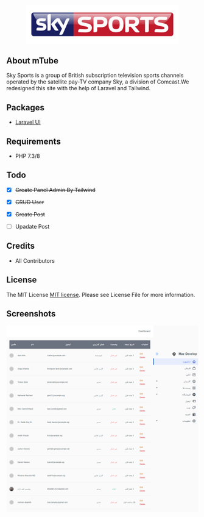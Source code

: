 <p align="center">
<img src="./art/sky-sports.png" width="400">
</p>

## About mTube
Sky Sports is a group of British subscription television sports channels operated by the satellite pay-TV company Sky, a division of Comcast.We redesigned this site with the help of Laravel and Tailwind.

## Packages
- [Laravel UI](https://github.com/laravel/ui)

## Requirements
- PHP 7.3/8



## Todo
- [x] ~~Create Panel Admin By Tailwind~~
- [x] ~~CRUD User~~
- [x] ~~Create Post~~
- [ ] Upadate Post


## Credits
- All Contributors

## License
The MIT License [MIT license](https://opensource.org/licenses/MIT). Please see License File for more information.

## Screenshots
![screenshot 1](art/admin-panel.png)
